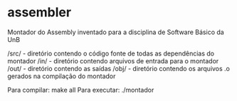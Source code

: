 # assembler
Montador do Assembly inventado para a disciplina de Software Básico da UnB

/src/ - diretório contendo o código fonte de todas as dependências do montador
/in/ - diretório contendo arquivos de entrada para o montador
/out/ - diretório contendo as saídas
/obj/ - diretório contendo os arquivos .o gerados na compilação do montador

Para compilar: make all
Para executar: ./montador <path para o arquivo de entrada>
